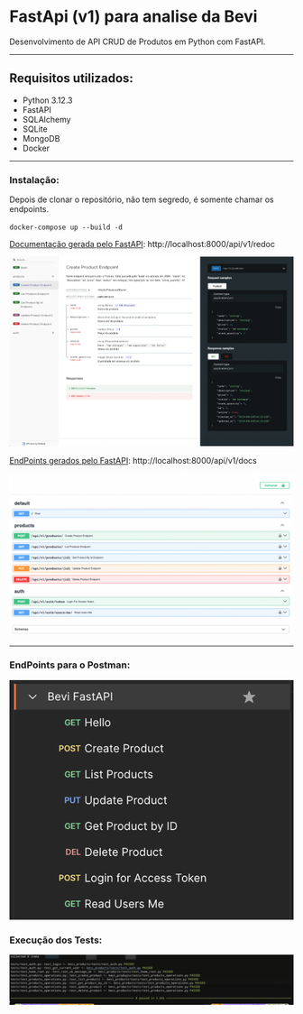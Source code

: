# FastApi (v1) para analise da Bevi

Desenvolvimento de API CRUD de Produtos em Python com FastAPI.

---

## Requisitos utilizados:

- Python 3.12.3
- FastAPI
- SQLAlchemy
- SQLite
- MongoDB
- Docker

---

### Instalação:

Depois de clonar o repositório, não tem segredo, é somente chamar os endpoints.

`docker-compose up --build -d`

[Documentação gerada pelo FastAPI](http://localhost:8000/api/v1/redoc): http://localhost:8000/api/v1/redoc

![Redoc](redocly.png)

[EndPoints gerados pelo FastAPI](http://localhost:8000/api/v1/docs): http://localhost:8000/api/v1/docs

![EndPoints](endpoints.jpeg)

---

### EndPoints para o Postman:
![Postman](postman.png)


### Execução dos Tests:
![PyTest](pytest_print.png)